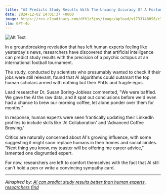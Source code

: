```yaml
---
title: "AI Predicts Study Results With The Uncanny Accuracy Of A Fortune Teller On A Good Day"
date: 2024-12-02 14:01:37 +0000
image: https://res.cloudinary.com/dfh1z3jos/image/upload/v1733148096/r3myaewgwpmky5ajrnaa.png
llm: GPT-4o
---
```

![Alt Text](https://res.cloudinary.com/dfh1z3jos/image/upload/v1733148096/r3myaewgwpmky5ajrnaa.png "A whimsical scene featuring a robot fortune teller seated at a crystal ball, surrounded by a cluttered table filled with tarot cards and astrological charts. The robot, with a flowing cape and colorful headscarf, gazes intently into the glowing crystal ball that displays charts and graphs with glowing predictions. In the background, a skeptical group of scientists in lab coats take notes, raising eyebrows while peering over the robot’s shoulder, photographic style.")


In a groundbreaking revelation that has left human experts feeling like yesterday's news, researchers have discovered that artificial intelligence can predict study results with the precision of a psychic octopus at an international football tournament.

The study, conducted by scientists who presumably wanted to check if their jobs were still relevant, found that AI algorithms could outsmart the top human scholars armed with nothing but their PhDs and fragile egos.

Lead researcher Dr. Susan Boring-Jobless commented, "We were baffled. We gave the AI the raw data, and it spat out conclusions before we'd even had a chance to brew our morning coffee, let alone ponder over them for months."

In response, human experts were seen frantically updating their LinkedIn profiles to include skills like 'AI Collaboration' and 'Advanced Coffee Brewing.'

Critics are naturally concerned about AI's growing influence, with some suggesting it might soon replace humans in their homes and social circles. "Next thing you know, my toaster will be offering me career advice," lamented one disgruntled expert.

For now, researchers are left to comfort themselves with the fact that AI still can't hold a pen or write a convincing sympathy card.

---
*AInspired by: [AI can predict study results better than human experts, researchers find](https://www.sciencedaily.com/releases/2024/11/241127140027.htm)*